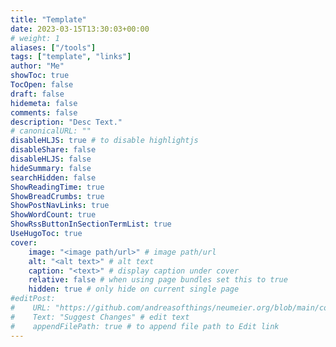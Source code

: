 ```yaml
---
title: "Template"
date: 2023-03-15T13:30:03+00:00
# weight: 1
aliases: ["/tools"]
tags: ["template", "links"]
author: "Me"
showToc: true
TocOpen: false
draft: false
hidemeta: false
comments: false
description: "Desc Text."
# canonicalURL: ""
disableHLJS: true # to disable highlightjs
disableShare: false
disableHLJS: false
hideSummary: false
searchHidden: false
ShowReadingTime: true
ShowBreadCrumbs: true
ShowPostNavLinks: true
ShowWordCount: true
ShowRssButtonInSectionTermList: true
UseHugoToc: true
cover:
    image: "<image path/url>" # image path/url
    alt: "<alt text>" # alt text
    caption: "<text>" # display caption under cover
    relative: false # when using page bundles set this to true
    hidden: true # only hide on current single page
#editPost:
#    URL: "https://github.com/andreasofthings/neumeier.org/blob/main/content/posts/post.md"
#    Text: "Suggest Changes" # edit text
#    appendFilePath: true # to append file path to Edit link
---
```


